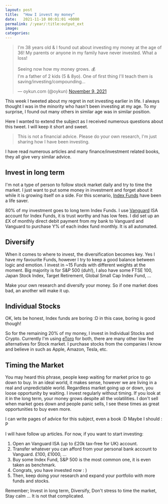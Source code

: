 ```yaml
---
layout: post
title:  "How I invest my money"
date:   2021-11-10 00:01:01 +0000
permalink: /:year/:title:output_ext
image: 
categories: 
---
```

<blockquote class="twitter-tweet"><p lang="en" dir="ltr">I&#39;m 38 years old &amp; I found out about investing my money at the age of 36! My parents or anyone in my family have never invested. What a loss!<br><br>Seeing now how my money grows. 💰<br>I&#39;m a father of 2 kids (5 &amp; 8yo). One of first thing I&#39;ll teach them is saving/investing/compounding...</p>&mdash; oykun.com (@oykun) <a href="https://twitter.com/oykun/status/1458009050516492290?ref_src=twsrc%5Etfw">November 9, 2021</a></blockquote> <script async src="https://platform.twitter.com/widgets.js" charset="utf-8"></script>

<p>This week I tweeted about my regret in not investing earlier in life. I always thought I was in the minority who hasn't been investing at my age. To my surprise, I found out many others in similar age was in similar position.</p>
<p>Here I wanted to extend the subject as I received numerous questions about this tweet. I will  keep it short and sweet.</p>
<blockquote>This is not a financial advice. Please do your own research, I'm just sharing how I have been investing.</blockquote> 
<p>I have read numerous articles and many finance/investment related books, they all give very similar advice.</p>

<h2>Invest in long term</h2>
<p>I'm not a type of person to follow stock market daily and try to time the market. I just want to put some money in investment and forget about it while it is growing itself on a side. For this scenario, <a href="https://www.investopedia.com/terms/i/indexfund.asp" target="_blank">Index Funds</a> have been a life saver.</p>
<p>80% of my investment goes to long term Index Funds. I use <a href="https://www.vanguardinvestor.co.uk/" target="_blank">Vanguard</a> ISA account for Index Funds, it is trust worthy and has low fees. I did set up an £X of monthly direct debit payment from my bank to Vanguard and Vanguard to purchase Y% of each index fund monthly. It is all automated.</p>

<h2>Diversify</h2>
<p>When it comes to where to invest, the diversification becomes key. Yes I have my favourite Funds, however I try to keep a good balance between logic and emotion. I invest in ~15 Funds with different weights at the moment. Big majority is for S&P 500 (duh!), I also have some FTSE 100, Japan Stock Index, Target Retirement, Global Small Cap Index Fund, ...</p>
<p>Make your own research and diversify your money. So if one market does bad, an another will make it up.</p>

<h2>Individual Stocks</h2>
<p>OK, lets be honest, Index funds are boring :D  in this case, boring is good though!</p>
<p>So for the remaining 20% of my money, I invest in Individual Stocks and Crypto. Currently I'm using <a href="https://etoro.tw/3n68GH3" target="_blank">eToro</a> for both, there are many other low fee alternatives for Stock market. I purchase stocks from the companies I know and believe in such as Apple, Amazon, Tesla, etc. </p>

<h2>Timing the Market</h2>
<p>You may heard this phrase, people keep waiting for market price to go down to buy. In an ideal world, it makes sense, however we are living in a real and unpredictable world. Regardless market going up or down, you loose opportunity by waiting. I invest regularly without timing. If you look at it in the long term, your money grows despite all the volatilities. I don't sell when market goes down and people panic sells, I see these times as great opportunities to buy even more.</p>

<p>I can write pages of advice for this subject, even a book :D Maybe I should : P </p>
<p>I will have follow up articles. For now, if you want to start investing:</p>

<ol>
    <li>Open an Vanguard ISA (up to £20k tax-free for UK) account.</li>
    <li>Transfer whatever you can afford from your personal bank account to Vanguard. £100, £1000, ...</li>
    <li>Buy some Index Fund, S&P 500 is the most common one, it is even taken as benchmark. </li>
    <li>Congrats, you have invested now : ) </li>
    <li>Then, keep doing your research and expand your portfolio with more funds and stocks. </li>
</ol>

<p>Remember; Invest in long term, Diversify, Don't stress to time the market, Stay calm ... It is not that complicated.</p>
